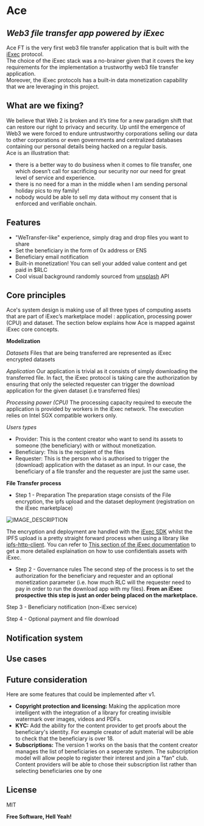 # Ace
## _Web3 file transfer app powered by iExec_ 

Ace FT is the very first web3 file transfer application that is built with the [iExec](https://iex.ec) protocol.  
The choice of the iExec stack was a no-brainer given that it covers the key requirements for the implementation a trustworthy web3 file transfer application.  
Moreover, the iExec protocols has a built-in data monetization capability that we are leveraging in this project.

## What are we fixing?
We believe that Web 2 is broken and it’s time for a new paradigm shift that can restore our right to privacy and security. 
Up until the emergence of Web3 we were forced to endure untrustworthy corporations selling our data to other corporations or even governments and centralized databases containing our personal details being hacked on a regular basis.  
Ace is an illustration that:  
- there is a better way to do business when it comes to file transfer, one which doesn’t call for sacrificing our security nor our need for great level of service and experience. 
- there is no need for a man in the middle when I am sending personal holiday pics to my family!
- nobody would be able to sell my data without my consent that is enforced and verifiable onchain.


## Features

- "WeTransfer-like" experience,  simply drag and drop files you want to share
- Set the beneficiary in the form of 0x address or ENS
- Beneficiary email notification 
- Built-in monetization! You can sell your added value content and get paid in $RLC
- Cool visual background randomly sourced from [unsplash](https://unsplash.com) API


## Core principles

Ace's system design is making use of all three types of computing assets that are part of iExec’s marketplace model : application, processing power (CPU) and dataset. The section below explains how Ace is mapped against iExec core concepts. 

**Modelization**

_Datasets_
Files that are being transferred are represented as iExec encrypted datasets

_Application_
Our application is trivial as it consists of simply downloading the transferred file. In fact, the iExec protocol is taking care the authorization by ensuring that only the selected requester can trigger the download application for the given dataset (i.e transferred files)

_Processing power (CPU)_
The processing capacity required to execute the application is provided by workers in the iExec network. The execution relies on Intel SGX compatible workers only.

_Users types_
- Provider: This is the content creator who want to send its assets to someone (the beneficiary) with or without monetization.
- Beneficiary: This is the recipient of the files
- Requester: This is the person who is authorised to trigger the (download) application with the dataset as an input. In our case, the beneficiary of a file transfer and the requester are just the same user.
 

**File Transfer process**

- Step 1 - Preparation
The preparation stage consists of the File encryption, the ipfs upload and the dataset deployment (registration on the iExec marketplace)

![IMAGE_DESCRIPTION](https://bafybeigb3aodzwkqsf3kdffjodbluzxpvvpe5ixzz542jcec4swzl3wbqi.ipfs.infura-ipfs.io)
 

The encryption and deployment are handled with the [iExec SDK](https://github.com/iExecBlockchainComputing/iexec-sdk) whilst the IPFS upload is a pretty straight forward process when using a library like [ipfs-http-client](https://www.npmjs.com/package/ipfs-http-client).
You can refer to [This section of the iExec documentation](https://docs.iex.ec/for-developers/confidential-computing/sgx-encrypted-dataset) to get a more detailed explaination on how to use confidentials assets with iExec.


- Step 2 - Governance rules
The second step of the process is to set the authorization for the beneficiary and requester and an optional monetization parameter (i.e. how much RLC will the requester need to pay in order to run the download app with my files).
**From an iExec prospective this step is just an order being placed on the marketplace.**

Step 3 -  Beneficiary notification (non-iExec service)

Step 4 - Optional payment and file download

## Notification system

## Use cases

## Future consideration
Here are some features that could be implemented after v1. 
- **Copyright protection and licensing:** Making the application more intelligent with the integration of a library for creating invisible watermark over images, videos and PDFs.
- **KYC:** Add the ability for the content provider to get proofs about the beneficiary's identity. For example creator of adult material will be able to check that the beneficiary is over 18.
- **Subscriptions:** The version 1 works on the basis that the content creator manages the list of beneficiaries on a seperate system. The subscription model will allow people to register their interest and join a "fan" club. Content providers will be able to chose their subscription list rather than selecting beneficiaries one by one


## License

MIT

**Free Software, Hell Yeah!**
